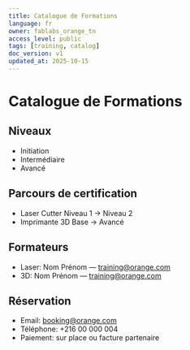 ```yaml
---
title: Catalogue de Formations
language: fr
owner: fablabs_orange_tn
access_level: public
tags: [training, catalog]
doc_version: v1
updated_at: 2025-10-15
---
```


# Catalogue de Formations

## Niveaux
- Initiation
- Intermédiaire
- Avancé

## Parcours de certification
- Laser Cutter Niveau 1 → Niveau 2
- Imprimante 3D Base → Avancé

## Formateurs
- Laser: Nom Prénom — training@orange.com
- 3D: Nom Prénom — training@orange.com

## Réservation
- Email: booking@orange.com
- Téléphone: +216 00 000 004
- Paiement: sur place ou facture partenaire
